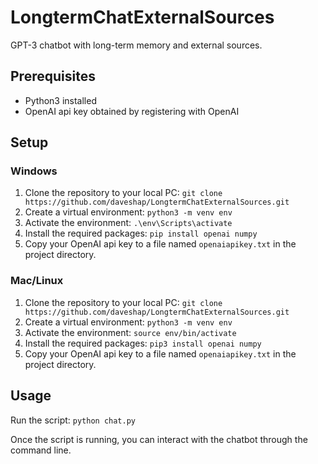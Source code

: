 # LongtermChatExternalSources

GPT-3 chatbot with long-term memory and external sources.

## Prerequisites

-   Python3 installed
-   OpenAI api key obtained by registering with OpenAI

## Setup

### Windows

1.  Clone the repository to your local PC: `git clone https://github.com/daveshap/LongtermChatExternalSources.git`
2.  Create a virtual environment: `python3 -m venv env`
3.  Activate the environment: `.\env\Scripts\activate`
4.  Install the required packages: `pip install openai numpy`
5.  Copy your OpenAI api key to a file named `openaiapikey.txt` in the project directory.

### Mac/Linux

1.  Clone the repository to your local PC: `git clone https://github.com/daveshap/LongtermChatExternalSources.git`
2.  Create a virtual environment: `python3 -m venv env`
3.  Activate the environment: `source env/bin/activate`
4.  Install the required packages: `pip3 install openai numpy`
5.  Copy your OpenAI api key to a file named `openaiapikey.txt` in the project directory.

## Usage

Run the script: `python chat.py`

Once the script is running, you can interact with the chatbot through the command line. 
